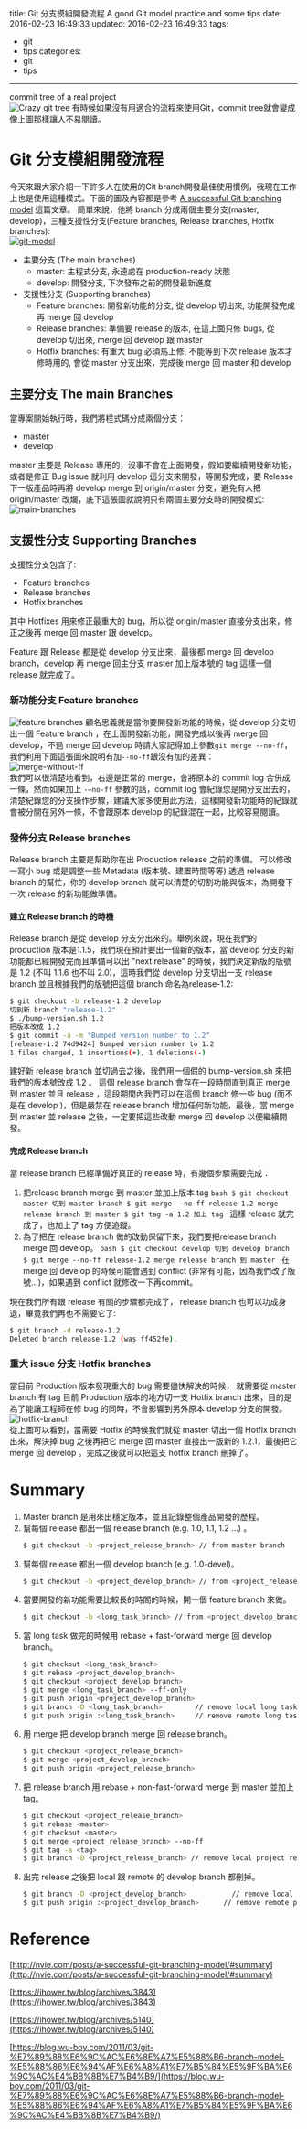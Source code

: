 title: Git 分支模組開發流程 A good Git model practice and some tips
date: 2016-02-23 16:49:33
updated: 2016-02-23 16:49:33
tags:
- git
- tips
categories:
- git
- tips
---

commit tree of a real project      
![Crazy git tree](/uploads/git_branch/crazy_tree.png "Crazy tree")
有時候如果沒有用適合的流程來使用Git，commit tree就會變成像上圖那樣讓人不易閱讀。

# Git 分支模組開發流程

今天來跟大家介紹一下許多人在使用的Git branch開發最佳使用慣例，我現在工作上也是使用這種模式。下面的圖及內容都是參考 [A successful Git branching model](http://http://nvie.com/posts/a-successful-git-branching-model/ "A successful Git branching model") 這篇文章。
簡單來說，他將 branch 分成兩個主要分支(master, develop)，三種支援性分支(Feature branches, Release branches, Hotfix branches):   
[![git-model](/uploads/git_branch/git-model@2x.png "git-model")](http://http://nvie.com/posts/a-successful-git-branching-model/)

* 主要分支 (The main branches)
	* master: 主程式分支, 永遠處在 production-ready 狀態
	* develop: 開發分支, 下次發布之前的開發最新進度
* 支援性分支 (Supporting branches)
	* Feature branches: 開發新功能的分支, 從 develop 切出來, 功能開發完成再 merge 回 develop 
	* Release branches: 準備要 release 的版本, 在這上面只修 bugs, 從 develop 切出來, merge 回 develop 跟 master
	* Hotfix branches: 有重大 bug 必須馬上修, 不能等到下次 release 版本才修時用的, 會從 master 分支出來，完成後 merge 回 master 和 develop

<!-- more -->

## 主要分支 The main Branches

當專案開始執行時，我們將程式碼分成兩個分支：   

 * master
 * develop
 
master 主要是 Release 專用的，沒事不會在上面開發，假如要繼續開發新功能，或者是修正 Bug issue 就利用 develop 這分支來開發，等開發完成，要 Release 下一版產品時再將 develop merge 到 origin/master 分支，避免有人把 origin/master 改爛，底下這張圖就說明只有兩個主要分支時的開發模式:   
![main-branches](/uploads/git_branch/main-branches@2x.png "main branches")

## 支援性分支 Supporting Branches

支援性分支包含了:

* Feature branches
* Release branches
* Hotfix branches

其中 Hotfixes 用來修正最重大的 bug，所以從 origin/master 直接分支出來，修正之後再 merge 回 master 跟 develop。

Feature 跟 Release 都是從 develop 分支出來，最後都 merge 回 develop branch，develop 再 merge 回主分支 master 加上版本號的 tag 這樣一個 release 就完成了。

### 新功能分支 Feature branches
![feature branches](/uploads/git_branch/fb@2x.png)
顧名思義就是當你要開發新功能的時候，從 develop 分支切出一個 Feature branch ，在上面開發新功能，開發完成以後再 merge 回 develop，不過 merge 回 develop 時請大家記得加上參數`git merge --no-ff`，我們利用下面這張圖來說明有加`--no-ff`跟沒有加的差異：   
![merge-without-ff](/uploads/git_branch/merge-without-ff@2x.png)   
我們可以很清楚地看到，右邊是正常的 merge，會將原本的 commit log 合併成一條，然而如果加上 `-–no-ff` 參數的話，commit log 會紀錄您是開分支出去的，清楚紀錄您的分支操作步驟，建議大家多使用此方法，這樣開發新功能時的紀錄就會被分開在另外一條，不會跟原本 develop 的紀錄混在一起，比較容易閱讀。

### 發佈分支 Release branches
Release branch 主要是幫助你在出 Production release 之前的準備。
可以修改一寫小 bug 或是調整一些 Metadata (版本號、建置時間等等) 透過 release branch 的幫忙，你的 develop branch 就可以清楚的切割功能與版本，為開發下一次 release 的新功能做準備。

#### 建立 Release branch 的時機
Release branch 是從 develop 分支分出來的。舉例來說，現在我們的 production 版本是1.1.5，我們現在預計要出一個新的版本，當 develop 分支的新功能都已經開發完而且準備可以出 "next release" 的時候，我們決定新版的版號是 1.2 (不叫 1.1.6 也不叫 2.0)，這時我們從 develop 分支切出一支 release branch 並且根據我們的版號把這個 branch 命名為release-1.2:   
```bash
$ git checkout -b release-1.2 develop
切到新 branch "release-1.2"
$ ./bump-version.sh 1.2
把版本改成 1.2
$ git commit -a -m "Bumped version number to 1.2"
[release-1.2 74d9424] Bumped version number to 1.2
1 files changed, 1 insertions(+), 1 deletions(-)
```
建好新 release branch 並切過去之後，我們用一個假的 bump-version.sh 來把我們的版本號改成 1.2 。
這個 release branch 會存在一段時間直到真正 merge 到 master 並且 release ，這段期間內我們可以在這個 branch 修一些 bug (而不是在 develop )，但是嚴禁在 release branch 增加任何新功能，最後，當 merge 到 master 並 release 之後，一定要把這些改動 merge 回 develop 以便繼續開發。

#### 完成 Release branch 
當 release branch 已經準備好真正的 release 時，有幾個步驟需要完成：   
   1. 把release branch merge 到 master 並加上版本 tag
	```bash
   $ git checkout master
   切到 master branch
   $ git merge --no-ff release-1.2
   merge release branch 到 master
   $ git tag -a 1.2
   加上 tag
	```
	這樣 release 就完成了，也加上了 tag 方便追蹤。
   2. 為了把在 release branch 做的改動保留下來，我們要把release branch merge 回 develop。
	```bash
   $ git checkout develop
   切到 develop branch
   $ git merge --no-ff release-1.2
   merge release branch 到 master
	```
在 merge 回 develop 的時候可能會遇到 conflict (非常有可能，因為我們改了版號...)，如果遇到 conflict 就修改一下再commit。

現在我們所有跟 release 有關的步驟都完成了， release branch 也可以功成身退，畢竟我們再也不需要它了:   
```bash
$ git branch -d release-1.2
Deleted branch release-1.2 (was ff452fe).
```

### 重大 issue 分支 Hotfix branches 

當目前 Production 版本發現重大的 bug 需要儘快解決的時候， 就需要從 master branch 有 tag 目前 Production 版本的地方切一支 Hotfix branch 出來，目的是為了能讓工程師在修 bug 的同時，不會影響到另外原本 develop 分支的開發。   
![hotfix-branch](/uploads/git_branch/hotfix-branches@2x.png)   
從上圖可以看到，當需要 Hotfix 的時候我們就從 master 切出一個 Hotfix branch 出來，解決掉 bug 之後再把它 merge 回 master 直接出一版新的 1.2.1，最後把它 merge 回 develop 。完成之後就可以把這支 hotfix branch 刪掉了。

# Summary
1. Master branch 是用來出穩定版本，並且記錄整個產品開發的歷程。
2. 幫每個 release 都出一個 release branch (e.g. 1.0, 1.1, 1.2 ...) 。
	```bash
	$ git checkout -b <project_release_branch> // from master branch
	```
3. 幫每個 release 都出一個 develop branch (e.g. 1.0-devel)。
	```bash
	$ git checkout -b <project_develop_branch> // from <project_release_branch>
	```
4. 當要開發的新功能需要比較長的時間的時候，開一個	feature branch 來做。
	```bash
	$ git checkout -b <long_task_branch> // from <project_develop_branch>
	```
5. 當 long task 做完的時候用 rebase + fast-forward merge 回 develop branch。
	```bash
	$ git checkout <long_task_branch>
	$ git rebase <project_develop_branch>
	$ git checkout <project_develop_branch>
	$ git merge <long_task_branch> --ff-only
	$ git push origin <project_develop_branch>
	$ git branch -D <long_task_branch>        // remove local long task branch
	$ git push origin :<long_task_branch>     // remove remote long task branch
	```
6. 用 merge 把 develop branch merge 回 release branch。   
	```bash
	$ git checkout <project_release_branch>
	$ git merge <project_develop_branch>
	$ git push origin <project_release_branch>
	```
7. 把 release branch 用 rebase + non-fast-forward merge 到 master 並加上 tag。
	```bash
	$ git checkout <project_release_branch>
	$ git rebase <master>
	$ git checkout <master>
	$ git merge <project_release_branch> --no-ff
	$ git tag -a <tag>
	$ git branch -D <project_release_branch> // remove local project release branch, because it may not consist with remote branch
	```
8. 出完 release 之後把 local 跟 remote 的 develop branch 都刪掉。
	```bash
	$ git branch -D <project_develop_branch>           // remove local project develop branch
	$ git push origin :<project_develop_branch>      // remove remote project develop branch
	```

# Reference
[http://nvie.com/posts/a-successful-git-branching-model/#summary](http://nvie.com/posts/a-successful-git-branching-model/#summary)

[https://ihower.tw/blog/archives/3843](https://ihower.tw/blog/archives/3843)

[https://ihower.tw/blog/archives/5140](https://ihower.tw/blog/archives/5140)

[https://blog.wu-boy.com/2011/03/git-%E7%89%88%E6%9C%AC%E6%8E%A7%E5%88%B6-branch-model-%E5%88%86%E6%94%AF%E6%A8%A1%E7%B5%84%E5%9F%BA%E6%9C%AC%E4%BB%8B%E7%B4%B9/](https://blog.wu-boy.com/2011/03/git-%E7%89%88%E6%9C%AC%E6%8E%A7%E5%88%B6-branch-model-%E5%88%86%E6%94%AF%E6%A8%A1%E7%B5%84%E5%9F%BA%E6%9C%AC%E4%BB%8B%E7%B4%B9/)
